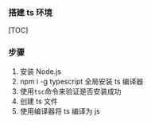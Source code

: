 ### 搭建 ts 环境

[TOC]

### 步骤

1. 安装 Node.js
2. npm i -g typescript 全局安装 ts 编译器
3. 使用`tsc`命令来验证是否安装成功
4. 创建 ts 文件
5. 使用编译器将 ts 编译为 js

